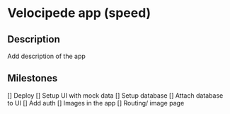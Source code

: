 # Velocipede app (speed)

## Description
Add description of the app

## Milestones

[] Deploy
[] Setup UI with mock data
[] Setup database
[] Attach database to UI
[] Add auth
[] Images in the app
[] Routing/ image page
